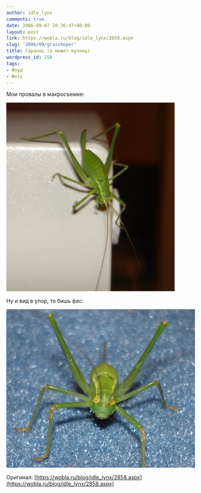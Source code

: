 ```yaml
---
author: idle_lynx
comments: true
date: 2006-09-07 20:36:47+00:00
layout: post
link: https://wobla.ru/blog/idle_lynx/2858.aspx
slug: '2006/09/grasshoper'
title: Саранец (а может кузнец)
wordpress_id: 258
tags:
- Флуд
- Фото
---
```


Мои провалы в макросъемке:

![green & scary](images/2007/05/b59055ff-6594-4042-b5ac-b96a7bdca934.jpg)

Ну и вид в упор, то бишь фас:

![green & scary](images/2007/05/886dfedf-e544-4125-aa22-06814f0018a0.jpg)

Оригинал: [https://wobla.ru/blog/idle_lynx/2858.aspx](https://wobla.ru/blog/idle_lynx/2858.aspx)
